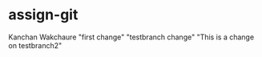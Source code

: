 # assign-git
Kanchan Wakchaure
"first change"
"testbranch change"
"This is a change on testbranch2"


